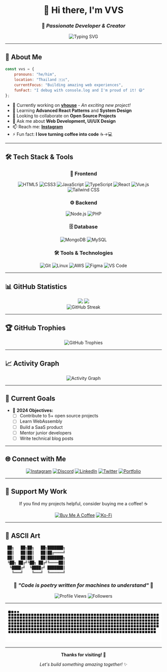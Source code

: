 # <div align="center">👋 Hi there, I'm **VVS** 
### <div align="center">🚀 *Passionate Developer & Creator*</div>

<div align="center">

![Typing SVG](https://readme-typing-svg.herokuapp.com?font=Fira+Code&size=22&duration=3000&pause=1000&color=36BCF7&center=true&vCenter=true&width=435&lines=Full+Stack+Developer;UI%2FUX+Enthusiast;Open+Source+Contributor;Always+Learning+New+Tech)

</div>

---

## 🌟 About Me

```javascript
const vvs = {
    pronouns: "he/him",
    location: "Thailand 🇹🇭",
    currentFocus: "Building amazing web experiences",
    funFact: "I debug with console.log and I'm proud of it! 😄"
};
```

- 🔭 Currently working on **[vhouse](https://discord.gg/5HcPjpJJxJ)** - *An exciting new project!*
- 🌱 Learning **Advanced React Patterns** and **System Design**
- 👯 Looking to collaborate on **Open Source Projects**
- 💬 Ask me about **Web Development, UI/UX Design**
- 📫 Reach me: **[Instagram](https://instagram.com/weloveyou_vvv)**
- ⚡ Fun fact: **I love turning coffee into code** ☕→💻

---

## 🛠️ Tech Stack & Tools

<div align="center">

### 🎨 Frontend
<p>
<img src="https://img.shields.io/badge/HTML5-E34F26?style=for-the-badge&logo=html5&logoColor=white" alt="HTML5"/>
<img src="https://img.shields.io/badge/CSS3-1572B6?style=for-the-badge&logo=css3&logoColor=white" alt="CSS3"/>
<img src="https://img.shields.io/badge/JavaScript-F7DF1E?style=for-the-badge&logo=javascript&logoColor=black" alt="JavaScript"/>
<img src="https://img.shields.io/badge/TypeScript-007ACC?style=for-the-badge&logo=typescript&logoColor=white" alt="TypeScript"/>
<img src="https://img.shields.io/badge/React-20232A?style=for-the-badge&logo=react&logoColor=61DAFB" alt="React"/>
<img src="https://img.shields.io/badge/Vue.js-35495E?style=for-the-badge&logo=vuedotjs&logoColor=4FC08D" alt="Vue.js"/>
<img src="https://img.shields.io/badge/Tailwind_CSS-38B2AC?style=for-the-badge&logo=tailwind-css&logoColor=white" alt="Tailwind CSS"/>
</p>

### ⚙️ Backend
<p>
<img src="https://img.shields.io/badge/Node.js-43853D?style=for-the-badge&logo=node.js&logoColor=white" alt="Node.js"/>
<img src="https://img.shields.io/badge/PHP-777BB4?style=for-the-badge&logo=php&logoColor=white" alt="PHP"/>
</p>

### 🗄️ Database
<p>
<img src="https://img.shields.io/badge/MongoDB-4EA94B?style=for-the-badge&logo=mongodb&logoColor=white" alt="MongoDB"/>
<img src="https://img.shields.io/badge/MySQL-005C84?style=for-the-badge&logo=mysql&logoColor=white" alt="MySQL"/>
</p>

### 🛠️ Tools & Technologies
<p>
<img src="https://img.shields.io/badge/Git-F05032?style=for-the-badge&logo=git&logoColor=white" alt="Git"/>
<img src="https://img.shields.io/badge/Linux-FCC624?style=for-the-badge&logo=linux&logoColor=black" alt="Linux"/>
<img src="https://img.shields.io/badge/AWS-232F3E?style=for-the-badge&logo=amazon-aws&logoColor=white" alt="AWS"/>
<img src="https://img.shields.io/badge/Figma-F24E1E?style=for-the-badge&logo=figma&logoColor=white" alt="Figma"/>
<img src="https://img.shields.io/badge/VS_Code-007ACC?style=for-the-badge&logo=visual-studio-code&logoColor=white" alt="VS Code"/>
</p>

</div>

---

## 📊 GitHub Statistics

<div align="center">
<img height="180em" src="https://github-readme-stats.vercel.app/api?username=YourGitHubUsername&show_icons=true&theme=tokyonight&include_all_commits=true&count_private=true"/>
<img height="180em" src="https://github-readme-stats.vercel.app/api/top-langs/?username=YourGitHubUsername&layout=compact&langs_count=8&theme=tokyonight"/>
</div>

<div align="center">
<img src="https://github-readme-streak-stats.herokuapp.com/?user=YourGitHubUsername&theme=tokyonight" alt="GitHub Streak"/>
</div>

---

## 🏆 GitHub Trophies
<div align="center">
<img src="https://github-profile-trophy.vercel.app/?username=YourGitHubUsername&theme=tokyonight&row=1&column=7" alt="GitHub Trophies"/>
</div>

---

## 📈 Activity Graph
<div align="center">
<img src="https://github-readme-activity-graph.vercel.app/graph?username=YourGitHubUsername&theme=tokyo-night&hide_border=true" alt="Activity Graph"/>
</div>

---

## 🎯 Current Goals

- 🚀 **2024 Objectives:**
  - [ ] Contribute to 5+ open source projects
  - [ ] Learn WebAssembly
  - [ ] Build a SaaS product
  - [ ] Mentor junior developers
  - [ ] Write technical blog posts

---

## 🌐 Connect with Me

<div align="center">

[![Instagram](https://img.shields.io/badge/Instagram-E4405F?style=for-the-badge&logo=instagram&logoColor=white)](https://instagram.com/weloveyou_vvv)
[![Discord](https://img.shields.io/badge/Discord-7289DA?style=for-the-badge&logo=discord&logoColor=white)](https://discord.gg/5HcPjpJJxJ)
[![LinkedIn](https://img.shields.io/badge/LinkedIn-0077B5?style=for-the-badge&logo=linkedin&logoColor=white)](https://linkedin.com/in/your-profile)
[![Twitter](https://img.shields.io/badge/Twitter-1DA1F2?style=for-the-badge&logo=twitter&logoColor=white)](https://twitter.com/your-handle)
[![Portfolio](https://img.shields.io/badge/Portfolio-FF5722?style=for-the-badge&logo=google-chrome&logoColor=white)](https://your-portfolio.com)

</div>

---

## 💝 Support My Work

<div align="center">

If you find my projects helpful, consider buying me a coffee! ☕

[![Buy Me A Coffee](https://img.shields.io/badge/Buy_Me_A_Coffee-FFDD00?style=for-the-badge&logo=buy-me-a-coffee&logoColor=black)](https://buymeacoffee.com/your-profile)
[![Ko-Fi](https://img.shields.io/badge/Ko--fi-F16061?style=for-the-badge&logo=ko-fi&logoColor=white)](https://ko-fi.com/your-profile)

</div>

---

## 🎨 ASCII Art

```
 ██╗   ██╗██╗   ██╗███████╗
 ██║   ██║██║   ██║██╔════╝
 ██║   ██║██║   ██║███████╗
 ╚██╗ ██╔╝╚██╗ ██╔╝╚════██║
  ╚████╔╝  ╚████╔╝ ███████║
   ╚═══╝    ╚═══╝  ╚══════╝
```

<div align="center">

### 🌟 *"Code is poetry written for machines to understand"* 🌟

![Profile Views](https://komarev.com/ghpvc/?username=YourGitHubUsername&color=brightgreen&style=for-the-badge)
![Followers](https://img.shields.io/github/followers/YourGitHubUsername?style=for-the-badge&color=blue)

</div>

---

<div align="center">
<img src="https://raw.githubusercontent.com/platane/platane/output/github-contribution-grid-snake-dark.svg" alt="Snake animation"/>
</div>

---

<div align="center">

**Thanks for visiting! 🚀**

*Let's build something amazing together!* ✨

</div>
